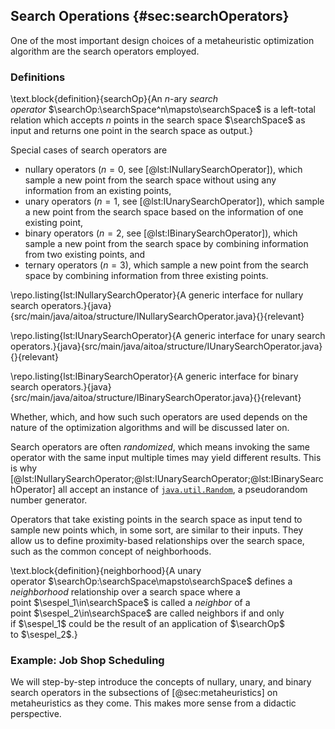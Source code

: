 ## Search Operations {#sec:searchOperators}

One of the most important design choices of a metaheuristic optimization algorithm are the search operators employed.

### Definitions

\text.block{definition}{searchOp}{An $n$-ary *search operator*&nbsp;$\searchOp:\searchSpace^n\mapsto\searchSpace$ is a left-total relation which accepts $n$ points in the search space&nbsp;$\searchSpace$ as input and returns one point in the search space as output.}

Special cases of search operators are

- nullary operators ($n=0$, see [@lst:INullarySearchOperator]), which sample a new point from the search space without using any information from an existing points,
- unary operators ($n=1$, see [@lst:IUnarySearchOperator]), which sample a new point from the search space based on the information of one existing point,
- binary operators ($n=2$, see [@lst:IBinarySearchOperator]), which sample a new point from the search space by combining information from two existing points, and
- ternary  operators ($n=3$), which sample a new point from the search space by combining information from three existing points.

\repo.listing{lst:INullarySearchOperator}{A generic interface for nullary search operators.}{java}{src/main/java/aitoa/structure/INullarySearchOperator.java}{}{relevant}

\repo.listing{lst:IUnarySearchOperator}{A generic interface for unary search operators.}{java}{src/main/java/aitoa/structure/IUnarySearchOperator.java}{}{relevant}

\repo.listing{lst:IBinarySearchOperator}{A generic interface for binary search operators.}{java}{src/main/java/aitoa/structure/IBinarySearchOperator.java}{}{relevant}

Whether, which, and how such such operators are used depends on the nature of the optimization algorithms and will be discussed later on.

Search operators are often *randomized*, which means invoking the same operator with the same input multiple times may yield different results.
This is why [@lst:INullarySearchOperator;@lst:IUnarySearchOperator;@lst:IBinarySearchOperator] all accept an instance of [`java.util.Random`](http://docs.oracle.com/javase/8/docs/api/java/util/Random.html), a pseudorandom number generator.

Operators that take existing points in the search space as input tend to sample new points which, in some sort, are similar to their inputs.
They allow us to define proximity-based relationships over the search space, such as the common concept of neighborhoods.

\text.block{definition}{neighborhood}{A unary operator&nbsp;$\searchOp:\searchSpace\mapsto\searchSpace$ defines a *neighborhood* relationship over a search space where a point&nbsp;$\sespel_1\in\searchSpace$ is called a *neighbor* of a point&nbsp;$\sespel_2\in\searchSpace$ are called neighbors if and only if&nbsp;$\sespel_1$ could be the result of an application of&nbsp;$\searchOp$ to&nbsp;$\sespel_2$.}

### Example: Job Shop Scheduling

We will step-by-step introduce the concepts of nullary, unary, and binary search operators in the subsections of [@sec:metaheuristics] on metaheuristics as they come.
This makes more sense from a didactic perspective.
